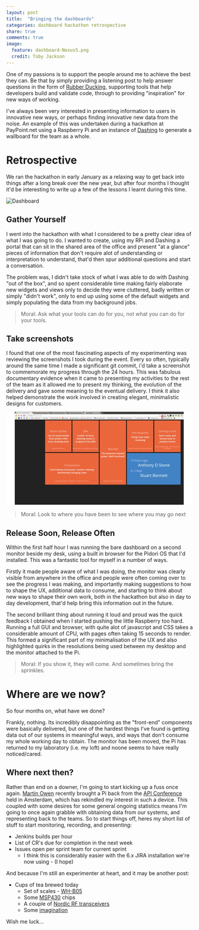 ```yaml
---
layout: post
title:  "Bringing the dashboards"
categories: dashboard hackathon retrospective
share: true
comments: true
image:
  feature: dashboard-Nexus5.png
  credit: Toby Jackson 
---
```

One of my passions is to support the people around me to achieve the best they can. Be that by simply providing a listening post to help answer questions in the form of [Rubber Ducking](http://en.wikipedia.org/wiki/Rubber_duck_debugging), supporting tools that help developers build and validate code, through to providing "inspiration" for new ways of working.

I've always been very interested in presenting information to users in innovative new ways, or perhaps finding innovative new data from the noise. An example of this was undertaken during
 a hackathon at PayPoint.net using a Raspberry Pi and an instance of [Dashing](http://shopify.github.io/dashing/) to generate a wallboard for the team as a whole.
 
# Retrospective

We ran the hackathon in early January as a relaxing way to get back into things after a long break over the new year, but after four months I thought it'd be interesting to write up a few of the lessons
I learnt during this time.

![Dashboard](http://static.ow.ly/photos/normal/4dJx5.jpg) 

## Gather Yourself

I went into the hackathon with what I considered to be a pretty clear idea of what I was going to do. I wanted to create, using my RPi and Dashing a portal that can sit in the shared area of the office and present
"at a glance" pieces of information that don't require alot of understanding or interpretation to understand, that'd then spur additional questions and start a conversation.

The problem was, I didn't take stock of what I was able to do with Dashing "out of the box", and so spent considerable time making fairly elaborate new widgets and views only to decide they were cluttered, badly written
or simply "didn't work", only to end up using some of the default widgets and simply populating the data from my background jobs.

> Moral: Ask what your tools can do for you, not what you can do for your tools.

## Take screenshots

I found that one of the most fascinating aspects of my experimenting was reviewing the screenshots I took during the event. Every so often, typically around the same time I made a significant git commit, i'd take a screenshot 
to commemorate my progress through the 24 hours. This was fabulous documentary evidence when it came to presenting my activities to the rest of the team as it allowed me to present my thinking, the evolution of the delivery and
gave some meaning to the eventual delivery. I think it also helped demonstrate the work involved in creating elegant, minimalistic designs for customers.

![DashboardsOnTheMove](/images/Dashboard_screenshot_progression.gif)

> Moral: Look to where you have been to see where you may go next

## Release Soon, Release Often

Within the first half hour I was running the bare dashboard on a second monitor beside my desk, using a built in browser for the Pidori OS that I'd installed. This was a fantastic tool for myself in a number of ways.

Firstly it made people aware of what I was doing, the monitor was clearly visible from anywhere in the office and people were often coming over to see the progress I was making, and importantly making suggestions to
how to shape the UX, additional data to consume, and starting to think about new ways to shape their own work, both in the hackathon but also in day to day development, that'd help bring this information out in the future.

The second brilliant thing about running it loud and proud was the quick feedback I obtained when I started pushing the little Raspberry too hard. Running a full GUI and browser, with quite alot of javascript and CSS takes
a considerable amount of CPU, with pages often taking 15 seconds to render. This formed a significant part of my minimalisation of the UX and also highlighted quirks in the resolutions being used between my desktop and the
monitor attached to the Pi.

> Moral: If you show it, they will come. And sometimes bring the sprinkles.

# Where are we now?

So four months on, what have we done?

Frankly, nothing. Its incredibly disappointing as the "front-end" components were basically delivered, but one of the hardest things I've found is getting data out of our systems in meaningful ways, and ways that don't consume my whole working day to obtain. The monitor has been moved, the Pi has returned to my laboratory (i.e. my loft) and noone seems to have really noticed/cared.

## Where next then?

Rather than end on a downer, I'm going to start kicking up a fuss once again. [Martin Owen](https://twitter.com/meadicus) recently brought a Pi back from the [API Conference](http://www.apistrategyconference.com/2014Amsterdam/) held in Amsterdam, which has rekindled my interest in such a device. This coupled with some desires for some general ongoing statistics means I'm going to once again grabble with obtaining data from our systems, and representing 
back to the teams. So to start things off, heres my short list of stuff to start monitoring, recording, and presenting:

* Jenkins builds per hour
* List of CR's due for completion in the next week
* Issues open per sprint team for current sprint
    * I think this is considerably easier with the 6.x JIRA installation we're now using - (I hope)

And	because I'm still an experimenter at heart, and it may be another post:

* Cups of tea brewed today
    * Set of scales - [WH-B05](http://www.amazon.com/WH-B05-Portable-Electronic-Digital-Kitchen/dp/B00B191BSE)
	* Some [MSP430](http://www.ti.com/lsds/ti/microcontroller/16-bit_msp430/overview.page) chips
	* A couple of [Nordic RF transceivers](https://www.nordicsemi.com/kor/node_176/2.4GHz-RF/nRF24L01P)
	* Some [imagination](http://sites.psu.edu/reshmajblog/wp-content/uploads/sites/885/2013/04/spongebob-imagination.jpg)
	
Wish me luck...